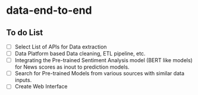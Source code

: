 # data-end-to-end

## To do List
- [ ] Select List of APIs for Data extraction
- [ ] Data Platform based Data cleaning, ETL pipeline, etc.
- [ ] Integrating the Pre-trained Sentiment Analysis model (BERT like models) for News scores as inout to prediction models.
- [ ] Search for Pre-trained Models from various sources with similar data inputs.
- [ ] Create Web Interface
